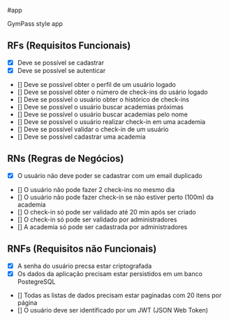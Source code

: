 #app

GymPass style app

## RFs (Requisitos Funcionais)

- [x] Deve se possível se cadastrar
- [x] Deve se possível se autenticar
- [] Deve se possível obter o perfil de um usuário logado
- [] Deve se possível obter o número de check-ins do usário logado
- [] Deve se possível o usuário obter o histórico de check-ins
- [] Deve se possível o usuário buscar academias próximas
- [] Deve se possível o usuário buscar academias pelo nome
- [] Deve se possível o usuário realizar check-in em uma academia
- [] Deve se possível validar o check-in de um usuário
- [] Deve se possível cadastrar uma academia

## RNs (Regras de Negócios)

- [x] O usuário não deve poder se cadastrar com um email duplicado
- [] O usuário não pode fazer 2 check-ins no mesmo dia
- [] O usuário não pode fazer check-in se não estiver perto (100m) da academia
- [] O check-in só pode ser validado até 20 min após ser criado
- [] O check-in só pode ser validado por administradores
- [] A academia só pode ser cadastrada por administradores

## RNFs (Requisitos não Funcionais)

- [x] A senha do usuário precsa estar criptografada
- [x] Os dados da aplicação precisam estar persistidos em um banco PostegreSQL
- [] Todas as listas de dados precisam estar paginadas com 20 itens por página
- [] O usuário deve ser identificado por um JWT (JSON Web Token)